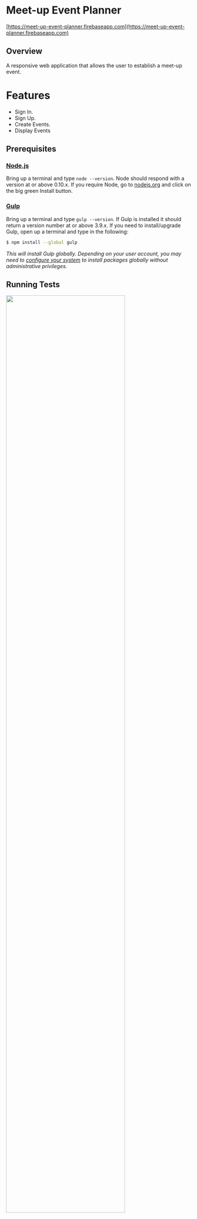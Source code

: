# Meet-up Event Planner
[https://meet-up-event-planner.firebaseapp.com](https://meet-up-event-planner.firebaseapp.com)

## Overview

A responsive web application that allows the user to establish a meet-up event.

# Features

* Sign In.
* Sign Up.
* Create Events.
* Display Events

## Prerequisites

### [Node.js](https://nodejs.org)

Bring up a terminal and type `node --version`.
Node should respond with a version at or above 0.10.x.
If you require Node, go to [nodejs.org](https://nodejs.org) and click on the big green Install button.

### [Gulp](http://gulpjs.com)

Bring up a terminal and type `gulp --version`.
If Gulp is installed it should return a version number at or above 3.9.x.
If you need to install/upgrade Gulp, open up a terminal and type in the following:

```sh
$ npm install --global gulp
```

*This will install Gulp globally. Depending on your user account, you may need to [configure your system](https://github.com/sindresorhus/guides/blob/master/npm-global-without-sudo.md) to install packages globally without administrative privileges.*

## Running Tests

<img width="80%" src="http://ahmed-elsayed.890m.com/assets/images/works/movieApp.png" />


## How to run the app

  1. clone on local machine
  2. run 'npm install'
  3. run 'gulp clean'
  4. run 'gulp build'
  

## Libraries Used 

  1. https://www.firebase.com/docs/web/libraries/angular/quickstart.html
  2. https://docs.angularjs.org/guide/forms
  3. https://egghead.io/


## License

Copyright 2016 Ahmed Elsayed
